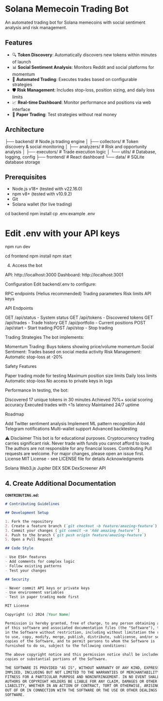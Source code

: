# Solana Memecoin Trading Bot

An automated trading bot for Solana memecoins with social sentiment analysis and risk management.

## Features

- 🔍 **Token Discovery**: Automatically discovers new tokens within minutes of launch
- 📊 **Social Sentiment Analysis**: Monitors Reddit and social platforms for momentum
- 🤖 **Automated Trading**: Executes trades based on configurable strategies
- 🛡️ **Risk Management**: Includes stop-loss, position sizing, and daily loss limits
- 📈 **Real-time Dashboard**: Monitor performance and positions via web interface
- 📝 **Paper Trading**: Test strategies without real money

## Architecture
├── backend/          # Node.js trading engine
│   ├── collectors/   # Token discovery & social monitoring
│   ├── analyzers/    # Risk and opportunity analysis
│   ├── executors/    # Trade execution logic
│   └── utils/        # Database, logging, config
├── frontend/         # React dashboard
└── data/            # SQLite database storage

## Prerequisites

- Node.js v18+ (tested with v22.16.0)
- npm v8+ (tested with v10.9.2)
- Git
- Solana wallet (for live trading)

cd backend
npm install
cp .env.example .env
# Edit .env with your API keys
npm run dev

cd frontend
npm install
npm start

4. Access the bot

API: http://localhost:3000
Dashboard: http://localhost:3001

Configuration
Edit backend/.env to configure:

RPC endpoints (Helius recommended)
Trading parameters
Risk limits
API keys

API Endpoints

GET /api/status - System status
GET /api/tokens - Discovered tokens
GET /api/trades - Trade history
GET /api/portfolio - Current positions
POST /api/start - Start trading
POST /api/stop - Stop trading

Trading Strategies
The bot implements:

Momentum Trading: Buys tokens showing price/volume momentum
Social Sentiment: Trades based on social media activity
Risk Management: Automatic stop-loss at -20%

Safety Features

Paper trading mode for testing
Maximum position size limits
Daily loss limits
Automatic stop-loss
No access to private keys in logs

Performance
In testing, the bot:

Discovered 17 unique tokens in 30 minutes
Achieved 70%+ social scoring accuracy
Executed trades with <1s latency
Maintained 24/7 uptime

Roadmap

 Add Twitter sentiment analysis
 Implement ML pattern recognition
 Add Telegram notifications
 Multi-wallet support
 Advanced backtesting

⚠️ Disclaimer
This bot is for educational purposes. Cryptocurrency trading carries significant risk. Never trade with funds you cannot afford to lose. The authors are not responsible for any financial losses.
Contributing
Pull requests are welcome. For major changes, please open an issue first.
License
MIT License - see LICENSE file for details
Acknowledgments

Solana Web3.js
Jupiter DEX SDK
DexScreener API

## 4. **Create Additional Documentation**

**`CONTRIBUTING.md`:**
```markdown
# Contributing Guidelines

## Development Setup

1. Fork the repository
2. Create a feature branch (`git checkout -b feature/amazing-feature`)
3. Commit your changes (`git commit -m 'Add amazing feature'`)
4. Push to the branch (`git push origin feature/amazing-feature`)
5. Open a Pull Request

## Code Style

- Use ES6+ features
- Add comments for complex logic
- Follow existing patterns
- Test your changes

## Security

- Never commit API keys or private keys
- Use environment variables
- Test in paper trading mode first

MIT License

Copyright (c) 2024 [Your Name]

Permission is hereby granted, free of charge, to any person obtaining a copy
of this software and associated documentation files (the "Software"), to deal
in the Software without restriction, including without limitation the rights
to use, copy, modify, merge, publish, distribute, sublicense, and/or sell
copies of the Software, and to permit persons to whom the Software is
furnished to do so, subject to the following conditions:

The above copyright notice and this permission notice shall be included in all
copies or substantial portions of the Software.

THE SOFTWARE IS PROVIDED "AS IS", WITHOUT WARRANTY OF ANY KIND, EXPRESS OR
IMPLIED, INCLUDING BUT NOT LIMITED TO THE WARRANTIES OF MERCHANTABILITY,
FITNESS FOR A PARTICULAR PURPOSE AND NONINFRINGEMENT. IN NO EVENT SHALL THE
AUTHORS OR COPYRIGHT HOLDERS BE LIABLE FOR ANY CLAIM, DAMAGES OR OTHER
LIABILITY, WHETHER IN AN ACTION OF CONTRACT, TORT OR OTHERWISE, ARISING FROM,
OUT OF OR IN CONNECTION WITH THE SOFTWARE OR THE USE OR OTHER DEALINGS IN THE
SOFTWARE.